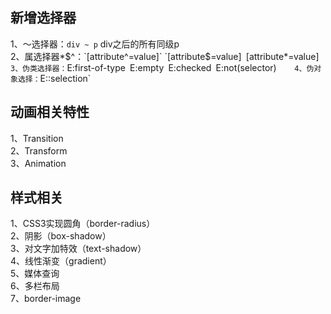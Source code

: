 <!--
 * @Author: hmlhml
 * @Date: 2021-04-30 17:57:38
 * @LastEditTime: 2021-06-02 11:49:11
 * @LastEditors: hmlhml
 * @Description: In User Settings Edit
 * @FilePath: /vuepress-blog/docs/frontEnd/css/BFC.md
-->
## 新增选择器
1、～选择器：`div ~ p`  div之后的所有同级p  
2、属选择器*$^：`[attribute^=value]` `[attribute$=value]` `[attribute*=value]`      
3、伪类选择器： `E:first-of-type` `E:empty` `E:checked` `E:not(selector)`   
4、伪对象选择：`E::selection`         


## 动画相关特性  
1、Transition  
2、Transform  
3、Animation  

## 样式相关

1、CSS3实现圆角（border-radius）  
2、阴影（box-shadow）  
3、对文字加特效（text-shadow）  
4、线性渐变（gradient）  
5、媒体查询  
6、多栏布局  
7、border-image  



